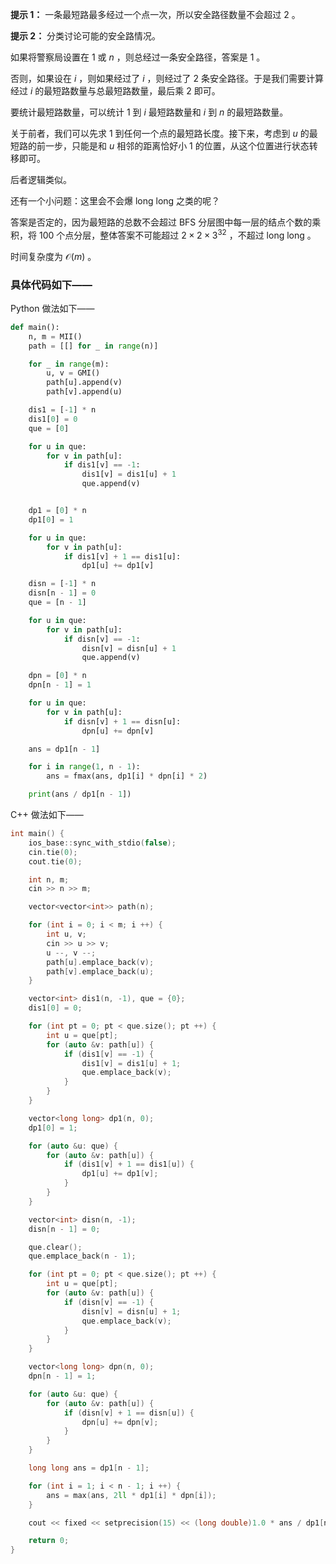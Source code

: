 **提示 1：** 一条最短路最多经过一个点一次，所以安全路径数量不会超过 $2$ 。

**提示 2：** 分类讨论可能的安全路情况。

如果将警察局设置在 $1$ 或 $n$ ，则总经过一条安全路径，答案是 $1$ 。

否则，如果设在 $i$ ，则如果经过了 $i$ ，则经过了 $2$ 条安全路径。于是我们需要计算经过 $i$ 的最短路数量与总最短路数量，最后乘 $2$ 即可。

要统计最短路数量，可以统计 $1$ 到 $i$ 最短路数量和 $i$ 到 $n$ 的最短路数量。

关于前者，我们可以先求 $1$ 到任何一个点的最短路长度。接下来，考虑到 $u$ 的最短路的前一步，只能是和 $u$ 相邻的距离恰好小 $1$ 的位置，从这个位置进行状态转移即可。

后者逻辑类似。

还有一个小问题：这里会不会爆 long long 之类的呢？

答案是否定的，因为最短路的总数不会超过 BFS 分层图中每一层的结点个数的乘积，将 $100$ 个点分层，整体答案不可能超过 $2\times 2\times 3^{32}$ ，不超过 long long 。

时间复杂度为 $\mathcal{O}(m)$ 。

### 具体代码如下——

Python 做法如下——

```Python []
def main():
    n, m = MII()
    path = [[] for _ in range(n)]

    for _ in range(m):
        u, v = GMI()
        path[u].append(v)
        path[v].append(u)

    dis1 = [-1] * n
    dis1[0] = 0
    que = [0]

    for u in que:
        for v in path[u]:
            if dis1[v] == -1:
                dis1[v] = dis1[u] + 1
                que.append(v)


    dp1 = [0] * n
    dp1[0] = 1

    for u in que:
        for v in path[u]:
            if dis1[v] + 1 == dis1[u]:
                dp1[u] += dp1[v]

    disn = [-1] * n
    disn[n - 1] = 0
    que = [n - 1]

    for u in que:
        for v in path[u]:
            if disn[v] == -1:
                disn[v] = disn[u] + 1
                que.append(v)

    dpn = [0] * n
    dpn[n - 1] = 1

    for u in que:
        for v in path[u]:
            if disn[v] + 1 == disn[u]:
                dpn[u] += dpn[v]

    ans = dp1[n - 1]

    for i in range(1, n - 1):
        ans = fmax(ans, dp1[i] * dpn[i] * 2)

    print(ans / dp1[n - 1])
```

C++ 做法如下——

```cpp []
int main() {
    ios_base::sync_with_stdio(false);
    cin.tie(0);
    cout.tie(0);

    int n, m;
    cin >> n >> m;

    vector<vector<int>> path(n);

    for (int i = 0; i < m; i ++) {
        int u, v;
        cin >> u >> v;
        u --, v --;
        path[u].emplace_back(v);
        path[v].emplace_back(u);
    }

    vector<int> dis1(n, -1), que = {0};
    dis1[0] = 0;

    for (int pt = 0; pt < que.size(); pt ++) {
        int u = que[pt];
        for (auto &v: path[u]) {
            if (dis1[v] == -1) {
                dis1[v] = dis1[u] + 1;
                que.emplace_back(v);
            }
        }
    }

    vector<long long> dp1(n, 0);
    dp1[0] = 1;

    for (auto &u: que) {
        for (auto &v: path[u]) {
            if (dis1[v] + 1 == dis1[u]) {
                dp1[u] += dp1[v];
            }
        }
    }

    vector<int> disn(n, -1);
    disn[n - 1] = 0;

    que.clear();
    que.emplace_back(n - 1);

    for (int pt = 0; pt < que.size(); pt ++) {
        int u = que[pt];
        for (auto &v: path[u]) {
            if (disn[v] == -1) {
                disn[v] = disn[u] + 1;
                que.emplace_back(v);
            }
        }
    }

    vector<long long> dpn(n, 0);
    dpn[n - 1] = 1;

    for (auto &u: que) {
        for (auto &v: path[u]) {
            if (disn[v] + 1 == disn[u]) {
                dpn[u] += dpn[v];
            }
        }
    }

    long long ans = dp1[n - 1];

    for (int i = 1; i < n - 1; i ++) {
        ans = max(ans, 2ll * dp1[i] * dpn[i]);
    }

    cout << fixed << setprecision(15) << (long double)1.0 * ans / dp1[n - 1];

    return 0;
}
```